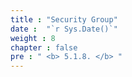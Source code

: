 ```yaml
---
title : "Security Group"
date :  "`r Sys.Date()`" 
weight : 8
chapter : false
pre : " <b> 5.1.8. </b> "
---
```

